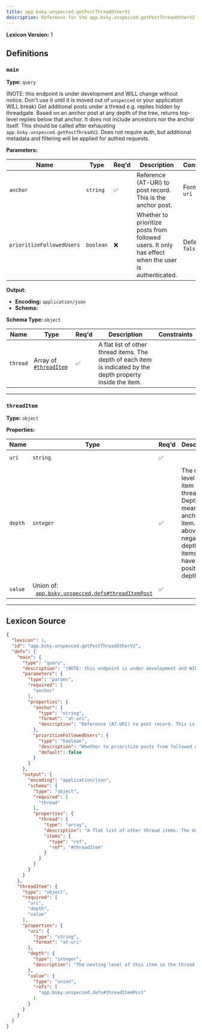 ```yaml
---
title: app.bsky.unspecced.getPostThreadOtherV2
description: Reference for the app.bsky.unspecced.getPostThreadOtherV2 lexicon
---
```

**Lexicon Version:** 1

## Definitions

<a name="main"></a>
### `main`

**Type:** `query`

(NOTE: this endpoint is under development and WILL change without notice. Don't use it until it is moved out of `unspecced` or your application WILL break) Get additional posts under a thread e.g. replies hidden by threadgate. Based on an anchor post at any depth of the tree, returns top-level replies below that anchor. It does not include ancestors nor the anchor itself. This should be called after exhausting `app.bsky.unspecced.getPostThreadV2`. Does not require auth, but additional metadata and filtering will be applied for authed requests.

**Parameters:**

| Name | Type | Req'd  | Description | Constraints |
|------|------|----------|-------------|-------------|
| `anchor` | `string` | ✅  | Reference (AT-URI) to post record. This is the anchor post. | Format: `at-uri` |
| `prioritizeFollowedUsers` | `boolean` | ❌  | Whether to prioritize posts from followed users. It only has effect when the user is authenticated. | Default: `false` |
**Output:**

- **Encoding:** `application/json`
- **Schema:**

**Schema Type:** `object`

| Name | Type | Req'd  | Description | Constraints |
|------|------|----------|-------------|-------------|
| `thread` | Array of [`#threadItem`](#threaditem) | ✅  | A flat list of other thread items. The depth of each item is indicated by the depth property inside the item. |  |

---

<a name="threaditem"></a>
### `threadItem`

**Type:** `object`

**Properties:**

| Name | Type | Req'd  | Description | Constraints |
|------|------|----------|-------------|-------------|
| `uri` | `string` | ✅  |  | Format: `at-uri` |
| `depth` | `integer` | ✅  | The nesting level of this item in the thread. Depth 0 means the anchor item. Items above have negative depths, items below have positive depths. |  |
| `value` | Union of:<br/>&nbsp;&nbsp;[`app.bsky.unspecced.defs#threadItemPost`](/lexicons/app/bsky/unspecced/app-bsky-unspecced-defs#threaditempost) | ✅  |  |  |

---

## Lexicon Source
```json
{
  "lexicon": 1,
  "id": "app.bsky.unspecced.getPostThreadOtherV2",
  "defs": {
    "main": {
      "type": "query",
      "description": "(NOTE: this endpoint is under development and WILL change without notice. Don't use it until it is moved out of `unspecced` or your application WILL break) Get additional posts under a thread e.g. replies hidden by threadgate. Based on an anchor post at any depth of the tree, returns top-level replies below that anchor. It does not include ancestors nor the anchor itself. This should be called after exhausting `app.bsky.unspecced.getPostThreadV2`. Does not require auth, but additional metadata and filtering will be applied for authed requests.",
      "parameters": {
        "type": "params",
        "required": [
          "anchor"
        ],
        "properties": {
          "anchor": {
            "type": "string",
            "format": "at-uri",
            "description": "Reference (AT-URI) to post record. This is the anchor post."
          },
          "prioritizeFollowedUsers": {
            "type": "boolean",
            "description": "Whether to prioritize posts from followed users. It only has effect when the user is authenticated.",
            "default": false
          }
        }
      },
      "output": {
        "encoding": "application/json",
        "schema": {
          "type": "object",
          "required": [
            "thread"
          ],
          "properties": {
            "thread": {
              "type": "array",
              "description": "A flat list of other thread items. The depth of each item is indicated by the depth property inside the item.",
              "items": {
                "type": "ref",
                "ref": "#threadItem"
              }
            }
          }
        }
      }
    },
    "threadItem": {
      "type": "object",
      "required": [
        "uri",
        "depth",
        "value"
      ],
      "properties": {
        "uri": {
          "type": "string",
          "format": "at-uri"
        },
        "depth": {
          "type": "integer",
          "description": "The nesting level of this item in the thread. Depth 0 means the anchor item. Items above have negative depths, items below have positive depths."
        },
        "value": {
          "type": "union",
          "refs": [
            "app.bsky.unspecced.defs#threadItemPost"
          ]
        }
      }
    }
  }
}
```
